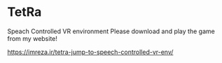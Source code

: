 # TetRa
Speach Controlled VR environment
Please download and play the game from my website!

https://imreza.ir/tetra-jump-to-speech-controlled-vr-env/


